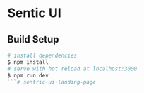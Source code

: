 <h1>Sentic UI</h1>   

## Build Setup

```bash
# install dependencies
$ npm install
# serve with hot reload at localhost:3000
$ npm run dev
```#   s e n t r i c - u i - l a n d i n g - p a g e  
 